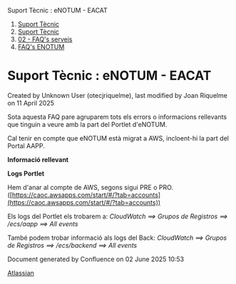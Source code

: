 Suport Tècnic : eNOTUM - EACAT  

1.  [Suport Tècnic](index.md)
2.  [Suport Tècnic](13893782.md)
3.  [02 - FAQ's serveis](26313393.md)
4.  [FAQ's ENOTUM](28705561.md)

Suport Tècnic : eNOTUM - EACAT
==============================

Created by Unknown User (otecjriquelme), last modified by Joan Riquelme on 11 April 2025

Sota aquesta FAQ pare agruparem tots els errors o informacions rellevants que tinguin a veure amb la part del Portlet d'eNOTUM.

Cal tenir en compte que eNOTUM està migrat a AWS, incloent-hi la part del Portal AAPP.

**Informació rellevant**

**Logs Portlet**

Hem d'anar al compte de AWS, segons sigui PRE o PRO. ([https://caoc.awsapps.com/start/#/?tab=accounts](https://caoc.awsapps.com/start/#/?tab=accounts))

Els logs del Portlet els trobarem a: _CloudWatch ==> Grupos de Registros ==> /ecs/aapp ==> All events_

També podem trobar informació als logs del Back: _CloudWatch ==> Grupos de Registros ==> /ecs/backend ==> All events_

Document generated by Confluence on 02 June 2025 10:53

[Atlassian](http://www.atlassian.com/)